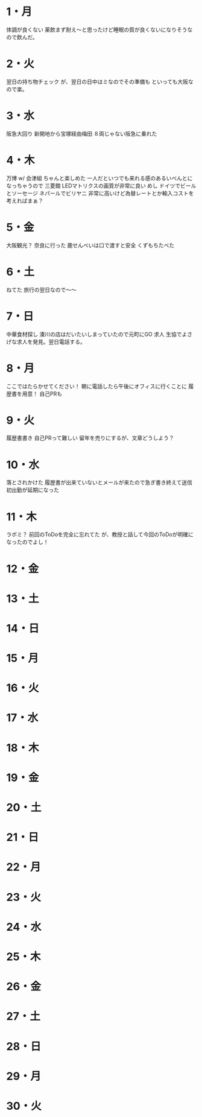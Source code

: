 # 1・月
体調が良くない
	薬飲まず耐え～と思ったけど睡眠の質が良くないになりそうなので飲んだ。
# 2・火
翌日の持ち物チェック
	が、翌日の日中はミなのでその準備も
	といっても大阪なので楽。
# 3・水
阪急大回り
	新開地から宝塚経由梅田
	８両じゃない阪急に乗れた
# 4・木
万博 w/ 会津組
	ちゃんと楽しめた
	一人だといつでも来れる感のあるいべんとになっちゃうので
	三菱館
		LEDマトリクスの画質が非常に良い
	めし
		ドイツでビールとソーセージ
		ネパールでビリヤニ
		非常に高いけど為替レートとか輸入コストを考えればまぁ？
# 5・金
大阪観光？
	奈良に行った
	鹿せんべいは口で渡すと安全
	くずもちたべた
# 6・土
ねてた
	旅行の翌日なので～～
# 7・日
中華食材探し
	湊川の店はだいたいしまっていたので元町にGO
求人
	生協でよさげな求人を発見。翌日電話する。
# 8・月
ここではたらかせてください！
	朝に電話したら午後にオフィスに行くことに
	履歴書を用意！	
	自己PRも
# 9・火
履歴書書き
	自己PRって難しい
	留年を売りにするが、文章どうしよう？

# 10・水
落とされかけた
	履歴書が出来ていないとメールが来たので急ぎ書き終えて送信
	初出勤が延期になった

# 11・木
ラボミ？
	前回のToDoを完全に忘れてた
	が、教授と話して今回のToDoが明確になったのでよし！
# 12・金
# 13・土
# 14・日
# 15・月
# 16・火
# 17・水
# 18・木
# 19・金
# 20・土
# 21・日
# 22・月
# 23・火
# 24・水
# 25・木

# 26・金
# 27・土
# 28・日

# 29・月
# 30・火

